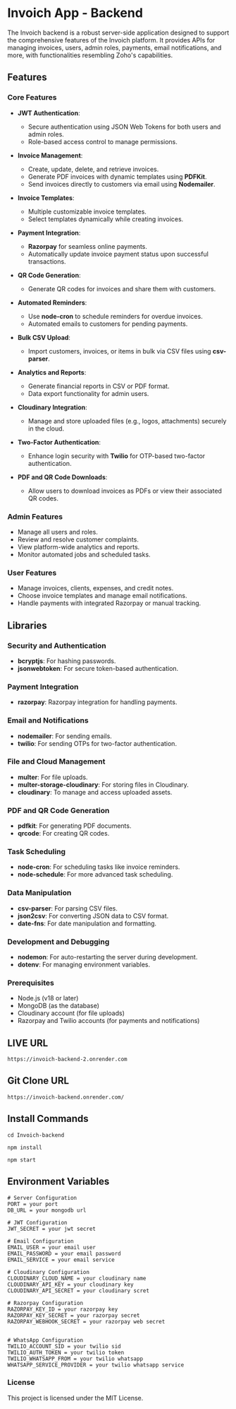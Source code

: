 # Invoich App - Backend

The Invoich backend is a robust server-side application designed to support the comprehensive features of the Invoich platform. It provides APIs for managing invoices, users, admin roles, payments, email notifications, and more, with functionalities resembling Zoho's capabilities.

## Features

### Core Features
- **JWT Authentication**: 
  - Secure authentication using JSON Web Tokens for both users and admin roles.
  - Role-based access control to manage permissions.

- **Invoice Management**:
  - Create, update, delete, and retrieve invoices.
  - Generate PDF invoices with dynamic templates using **PDFKit**.
  - Send invoices directly to customers via email using **Nodemailer**.

- **Invoice Templates**:
  - Multiple customizable invoice templates.
  - Select templates dynamically while creating invoices.

- **Payment Integration**:
  - **Razorpay** for seamless online payments.
  - Automatically update invoice payment status upon successful transactions.

- **QR Code Generation**:
  - Generate QR codes for invoices and share them with customers.

- **Automated Reminders**:
  - Use **node-cron** to schedule reminders for overdue invoices.
  - Automated emails to customers for pending payments.

- **Bulk CSV Upload**:
  - Import customers, invoices, or items in bulk via CSV files using **csv-parser**.

- **Analytics and Reports**:
  - Generate financial reports in CSV or PDF format.
  - Data export functionality for admin users.

- **Cloudinary Integration**:
  - Manage and store uploaded files (e.g., logos, attachments) securely in the cloud.

- **Two-Factor Authentication**:
  - Enhance login security with **Twilio** for OTP-based two-factor authentication.

- **PDF and QR Code Downloads**:
  - Allow users to download invoices as PDFs or view their associated QR codes.

### Admin Features
- Manage all users and roles.
- Review and resolve customer complaints.
- View platform-wide analytics and reports.
- Monitor automated jobs and scheduled tasks.

### User Features
- Manage invoices, clients, expenses, and credit notes.
- Choose invoice templates and manage email notifications.
- Handle payments with integrated Razorpay or manual tracking.


## Libraries 

### Security and Authentication
- **bcryptjs**: For hashing passwords.
- **jsonwebtoken**: For secure token-based authentication.

### Payment Integration
- **razorpay**: Razorpay integration for handling payments.

### Email and Notifications
- **nodemailer**: For sending emails.
- **twilio**: For sending OTPs for two-factor authentication.

### File and Cloud Management
- **multer**: For file uploads.
- **multer-storage-cloudinary**: For storing files in Cloudinary.
- **cloudinary**: To manage and access uploaded assets.

### PDF and QR Code Generation
- **pdfkit**: For generating PDF documents.
- **qrcode**: For creating QR codes.

### Task Scheduling
- **node-cron**: For scheduling tasks like invoice reminders.
- **node-schedule**: For more advanced task scheduling.

### Data Manipulation
- **csv-parser**: For parsing CSV files.
- **json2csv**: For converting JSON data to CSV format.
- **date-fns**: For date manipulation and formatting.

### Development and Debugging
- **nodemon**: For auto-restarting the server during development.
- **dotenv**: For managing environment variables.

### Prerequisites
- Node.js (v18 or later)
- MongoDB (as the database)
- Cloudinary account (for file uploads)
- Razorpay and Twilio accounts (for payments and notifications)

## LIVE URL
```
https://invoich-backend-2.onrender.com
```


## Git Clone URL

```
https://invoich-backend.onrender.com/
```


## Install Commands
```
cd Invoich-backend
```

```
npm install
```

```
npm start

```

## Environment Variables
```
# Server Configuration
PORT = your port
DB_URL = your mongodb url

# JWT Configuration
JWT_SECRET = your jwt secret

# Email Configuration
EMAIL_USER = your email user
EMAIL_PASSWORD = your email password
EMAIL_SERVICE = your email service

# Cloudinary Configuration
CLOUDINARY_CLOUD_NAME = your cloudinary name
CLOUDINARY_API_KEY = your cloudinary key
CLOUDINARY_API_SECRET = your cloudinary scret

# Razorpay Configuration
RAZORPAY_KEY_ID = your razorpay key
RAZORPAY_KEY_SECRET = your razorpay secret
RAZORPAY_WEBHOOK_SECRET = your razorpay web secret


# WhatsApp Configuration
TWILIO_ACCOUNT_SID = your twilio sid
TWILIO_AUTH_TOKEN = your twilio token
TWILIO_WHATSAPP_FROM = your twilio whatsapp
WHATSAPP_SERVICE_PROVIDER = your twilio whatsapp service

```


### License

This project is licensed under the MIT License.
